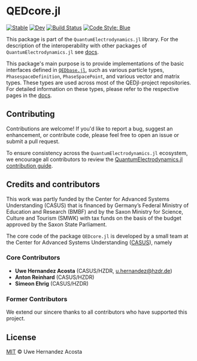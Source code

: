 # QEDcore.jl

[![Stable](https://img.shields.io/badge/docs-stable-blue.svg)](https://QEDjl-project.github.io/QEDcore.jl/stable/)
[![Dev](https://img.shields.io/badge/docs-dev-blue.svg)](https://QEDjl-project.github.io/QEDcore.jl/dev/)
[![Build Status](https://github.com/QEDjl-project/QEDcore.jl/actions/workflows/CI.yml/badge.svg?branch=main)](https://github.com/QEDjl-project/QEDcore.jl/actions/workflows/CI.yml?query=branch%3Amain)
[![Code Style: Blue](https://img.shields.io/badge/code%20style-blue-4495d1.svg)](https://github.com/invenia/BlueStyle)

This package is part of the `QuantumElectrodynamics.jl` library. For the description of the interoperability with other packages of `QuantumElectrodynamics.jl` see [docs](https://qedjl-project.github.io/QuantumElectrodynamics.jl/dev/).

This package's main purpose is to provide implementations of the basic interfaces defined in [`QEDbase.jl`](https://github.com/QEDjl-project/QEDbase.jl), such as various particle types, `PhasespaceDefinition`, `PhaseSpacePoint`, and various vector and matrix types. These types are used across most of the QEDjl-project repositories. For detailed information on these types, please refer to the respective pages in the [docs](https://qedjl-project.github.io/QEDcore.jl/dev/).

## Contributing

Contributions are welcome! If you'd like to report a bug, suggest an enhancement, or contribute
code, please feel free to open an issue or submit a pull request.

To ensure consistency across the `QuantumElectrodynamics.jl` ecosystem, we encourage all contributors
to review the [QuantumElectrodynamics.jl contribution guide](https://qedjl-project.github.io/QuantumElectrodynamics.jl/stable/dev_guide/#Development-Guide).

## Credits and contributors

This work was partly funded by the Center for Advanced Systems Understanding (CASUS) that
is financed by Germany’s Federal Ministry of Education and Research (BMBF) and by the Saxon
Ministry for Science, Culture and Tourism (SMWK) with tax funds on the basis of the budget
approved by the Saxon State Parliament.

The core code of the package `QEDcore.jl` is developed by a small team at the Center for
Advanced Systems Understanding ([CASUS](https://www.casus.science)), namely

### Core Contributors

- **Uwe Hernandez Acosta** (CASUS/HZDR, [u.hernandez@hzdr.de](mailto:u.hernandez@hzdr.de))
- **Anton Reinhard** (CASUS/HZDR)
- **Simeon Ehrig** (CASUS/HZDR)

### Former Contributors

We extend our sincere thanks to all contributors who have supported this project.

## License

[MIT](LICENSE) © Uwe Hernandez Acosta
